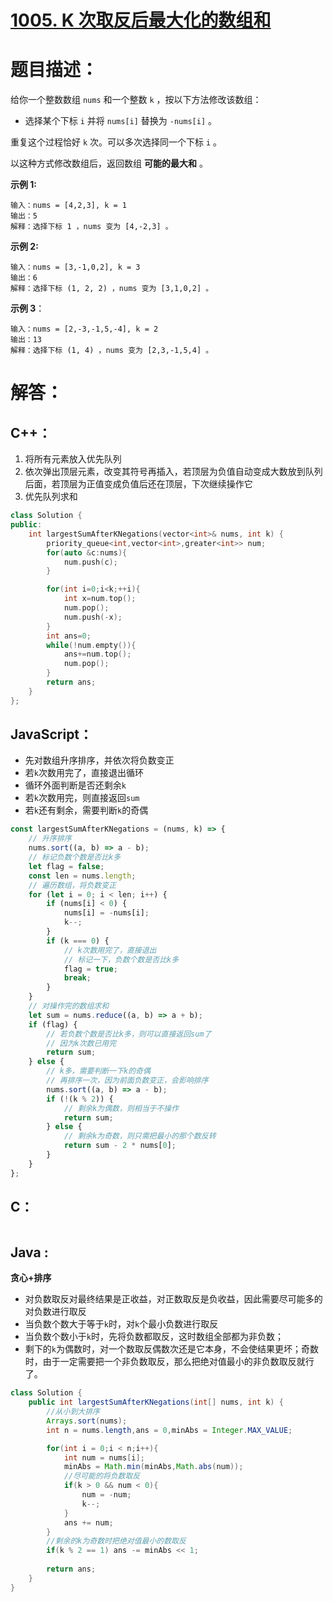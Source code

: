 # [1005. K 次取反后最大化的数组和](https://leetcode-cn.com/problems/maximize-sum-of-array-after-k-negations/)

# 题目描述：

给你一个整数数组 `nums` 和一个整数 `k` ，按以下方法修改该数组：

- 选择某个下标 `i` 并将 `nums[i]` 替换为 `-nums[i]` 。

重复这个过程恰好 `k` 次。可以多次选择同一个下标 `i` 。

以这种方式修改数组后，返回数组 **可能的最大和** 。



**示例 1:**

```
输入：nums = [4,2,3], k = 1
输出：5
解释：选择下标 1 ，nums 变为 [4,-2,3] 。
```

 **示例 2:**

```
输入：nums = [3,-1,0,2], k = 3
输出：6
解释：选择下标 (1, 2, 2) ，nums 变为 [3,1,0,2] 。
```

**示例 3**：

```
输入：nums = [2,-3,-1,5,-4], k = 2
输出：13
解释：选择下标 (1, 4) ，nums 变为 [2,3,-1,5,4] 。
```





# 解答：

## C++：

1. 将所有元素放入优先队列
2. 依次弹出顶层元素，改变其符号再插入，若顶层为负值自动变成大数放到队列后面，若顶层为正值变成负值后还在顶层，下次继续操作它
3. 优先队列求和


```cpp
class Solution {
public:
    int largestSumAfterKNegations(vector<int>& nums, int k) {
        priority_queue<int,vector<int>,greater<int>> num;
        for(auto &c:nums){
            num.push(c);
        }

        for(int i=0;i<k;++i){
            int x=num.top();
            num.pop();
            num.push(-x);
        }
        int ans=0;
        while(!num.empty()){
            ans+=num.top();
            num.pop();
        }
        return ans;
    }
};
```

## JavaScript：

- 先对数组升序排序，并依次将负数变正
- 若`k`次数用完了，直接退出循环
- 循环外面判断是否还剩余`k`
- 若`k`次数用完，则直接返回`sum`
- 若`k`还有剩余，需要判断`k`的奇偶

```javascript
const largestSumAfterKNegations = (nums, k) => {
    // 升序排序
    nums.sort((a, b) => a - b);
    // 标记负数个数是否比k多
    let flag = false;
    const len = nums.length;
    // 遍历数组，将负数变正
    for (let i = 0; i < len; i++) {
        if (nums[i] < 0) {
            nums[i] = -nums[i];
            k--;
        }
        if (k === 0) {
            // k次数用完了，直接退出
            // 标记一下，负数个数是否比k多
            flag = true;
            break;
        }
    }
    // 对操作完的数组求和
    let sum = nums.reduce((a, b) => a + b);
    if (flag) {
        // 若负数个数是否比k多，则可以直接返回sum了
        // 因为k次数已用完
        return sum;
    } else {
        // k多，需要判断一下k的奇偶
        // 再排序一次，因为前面负数变正，会影响排序
        nums.sort((a, b) => a - b);
        if (!(k % 2)) {
            // 剩余k为偶数，则相当于不操作
            return sum;
        } else {
            // 剩余k为奇数，则只需把最小的那个数反转
            return sum - 2 * nums[0];
        }
    }
};
```

## C：

```c

```

## Java :
**贪心+排序**  
- 对负数取反对最终结果是正收益，对正数取反是负收益，因此需要尽可能多的对负数进行取反
- 当负数个数大于等于`k`时，对`k`个最小负数进行取反
- 当负数个数小于`k`时，先将负数都取反，这时数组全部都为非负数；
- 剩下的`k`为偶数时，对一个数取反偶数次还是它本身，不会使结果更坏；奇数时，由于一定需要把一个非负数取反，那么把绝对值最小的非负数取反就行了。
```java
class Solution {
    public int largestSumAfterKNegations(int[] nums, int k) {
        //从小到大排序
        Arrays.sort(nums);
        int n = nums.length,ans = 0,minAbs = Integer.MAX_VALUE;

        for(int i = 0;i < n;i++){
            int num = nums[i];
            minAbs = Math.min(minAbs,Math.abs(num));
            //尽可能的将负数取反
            if(k > 0 && num < 0){
                num = -num;
                k--;
            }
            ans += num;
        }
        //剩余的k为奇数时把绝对值最小的数取反
        if(k % 2 == 1) ans -= minAbs << 1;
        
        return ans;
    }
}
```
